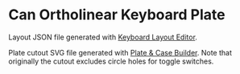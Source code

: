 # Can Ortholinear Keyboard Plate

Layout JSON file generated with [Keyboard Layout
Editor](http://www.keyboard-layout-editor.com). 

Plate cutout SVG file generated with [Plate & Case
Builder](http://builder-docs.swillkb.com/). Note that originally the
cutout excludes circle holes for toggle switches. 

